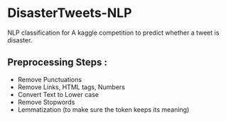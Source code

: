 # DisasterTweets-NLP

NLP classification for A kaggle competition to predict whether a tweet is disaster. 
## Preprocessing Steps :
- Remove Punctuations
- Remove Links, HTML tags, Numbers
- Convert Text to Lower case
- Remove Stopwords
- Lemmatization (to make sure the token keeps its meaning) 
